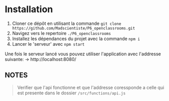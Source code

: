 # Installation

1. Cloner ce dépôt en utilisant la commande
   `git clone https://github.com/Madscientiste/P6_openclassrooms.git`
2. Navigez vers le repertoire `./P6_openclassrooms`
3. Installez les dépendances du projet avec la commande `npm i`
4. Lancer le 'serveur' avec `npm start`

Une fois le serveur lancé vous pouvez utiliser l'application avec l'addresse suivante: -> http://localhost:8080/

## NOTES

> Verifier que l'api fonctionne et que l'addresse coressponde a celle qui est presente dans le dossier `/src/functions/api.js`
